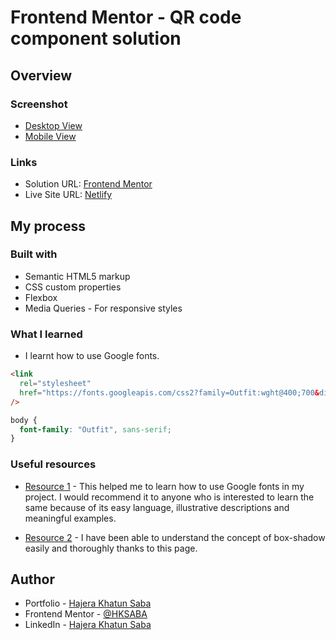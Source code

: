 # Frontend Mentor - QR code component solution

## Overview

### Screenshot

- [Desktop View](./images/Desktop-screenshot.png)
- [Mobile View](./images/Mobile-screenshot.png)

### Links

- Solution URL: [Frontend Mentor](https://www.frontendmentor.io/solutions/responsive-qr-code-component-using-flexbox-and-media-queries-q4Ieu74tc)
- Live Site URL: [Netlify](https://qr-code-component-hks.netlify.app/)

## My process

### Built with

- Semantic HTML5 markup
- CSS custom properties
- Flexbox
- Media Queries - For responsive styles

### What I learned

- I learnt how to use Google fonts.

```html
<link
  rel="stylesheet"
  href="https://fonts.googleapis.com/css2?family=Outfit:wght@400;700&display=swap"
/>
```

```css
body {
  font-family: "Outfit", sans-serif;
}
```

### Useful resources

- [Resource 1](https://www.w3schools.com/w3css/w3css_fonts_google.asp) - This helped me to learn how to use Google fonts in my project. I would recommend it to anyone who is interested to learn the same because of its easy language, illustrative descriptions and meaningful examples.

- [Resource 2](https://www.w3schools.com/cssref/css3_pr_box-shadow.asp) - I have been able to understand the concept of box-shadow easily and thoroughly thanks to this page.

## Author

- Portfolio - [Hajera Khatun Saba](https://hksaba-portfolio.netlify.app/)
- Frontend Mentor - [@HKSABA](https://www.frontendmentor.io/profile/HKSABA)
- LinkedIn - [Hajera Khatun Saba](https://www.linkedin.com/in/hajera-khatun-saba-3522331b7/)
